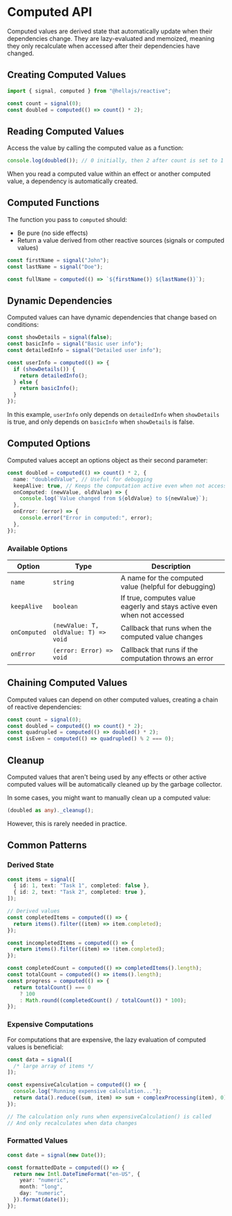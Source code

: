 # Computed API

Computed values are derived state that automatically update when their dependencies change. They are lazy-evaluated and memoized, meaning they only recalculate when accessed after their dependencies have changed.

## Creating Computed Values

```typescript
import { signal, computed } from "@hellajs/reactive";

const count = signal(0);
const doubled = computed(() => count() * 2);
```

## Reading Computed Values

Access the value by calling the computed value as a function:

```typescript
console.log(doubled()); // 0 initially, then 2 after count is set to 1
```

When you read a computed value within an effect or another computed value, a dependency is automatically created.

## Computed Functions

The function you pass to `computed` should:

- Be pure (no side effects)
- Return a value derived from other reactive sources (signals or computed values)

```typescript
const firstName = signal("John");
const lastName = signal("Doe");

const fullName = computed(() => `${firstName()} ${lastName()}`);
```

## Dynamic Dependencies

Computed values can have dynamic dependencies that change based on conditions:

```typescript
const showDetails = signal(false);
const basicInfo = signal("Basic user info");
const detailedInfo = signal("Detailed user info");

const userInfo = computed(() => {
  if (showDetails()) {
    return detailedInfo();
  } else {
    return basicInfo();
  }
});
```

In this example, `userInfo` only depends on `detailedInfo` when `showDetails` is true, and only depends on `basicInfo` when `showDetails` is false.

## Computed Options

Computed values accept an options object as their second parameter:

```typescript
const doubled = computed(() => count() * 2, {
  name: "doubledValue", // Useful for debugging
  keepAlive: true, // Keeps the computation active even when not accessed
  onComputed: (newValue, oldValue) => {
    console.log(`Value changed from ${oldValue} to ${newValue}`);
  },
  onError: (error) => {
    console.error("Error in computed:", error);
  },
});
```

### Available Options

| Option       | Type                                 | Description                                                             |
| ------------ | ------------------------------------ | ----------------------------------------------------------------------- |
| `name`       | `string`                             | A name for the computed value (helpful for debugging)                   |
| `keepAlive`  | `boolean`                            | If true, computes value eagerly and stays active even when not accessed |
| `onComputed` | `(newValue: T, oldValue: T) => void` | Callback that runs when the computed value changes                      |
| `onError`    | `(error: Error) => void`             | Callback that runs if the computation throws an error                   |

## Chaining Computed Values

Computed values can depend on other computed values, creating a chain of reactive dependencies:

```typescript
const count = signal(0);
const doubled = computed(() => count() * 2);
const quadrupled = computed(() => doubled() * 2);
const isEven = computed(() => quadrupled() % 2 === 0);
```

## Cleanup

Computed values that aren't being used by any effects or other active computed values will be automatically cleaned up by the garbage collector.

In some cases, you might want to manually clean up a computed value:

```typescript
(doubled as any)._cleanup();
```

However, this is rarely needed in practice.

## Common Patterns

### Derived State

```typescript
const items = signal([
  { id: 1, text: "Task 1", completed: false },
  { id: 2, text: "Task 2", completed: true },
]);

// Derived values
const completedItems = computed(() => {
  return items().filter((item) => item.completed);
});

const incompletedItems = computed(() => {
  return items().filter((item) => !item.completed);
});

const completedCount = computed(() => completedItems().length);
const totalCount = computed(() => items().length);
const progress = computed(() => {
  return totalCount() === 0
    ? 100
    : Math.round((completedCount() / totalCount()) * 100);
});
```

### Expensive Computations

For computations that are expensive, the lazy evaluation of computed values is beneficial:

```typescript
const data = signal([
  /* large array of items */
]);

const expensiveCalculation = computed(() => {
  console.log("Running expensive calculation...");
  return data().reduce((sum, item) => sum + complexProcessing(item), 0);
});

// The calculation only runs when expensiveCalculation() is called
// And only recalculates when data changes
```

### Formatted Values

```typescript
const date = signal(new Date());

const formattedDate = computed(() => {
  return new Intl.DateTimeFormat("en-US", {
    year: "numeric",
    month: "long",
    day: "numeric",
  }).format(date());
});
```
